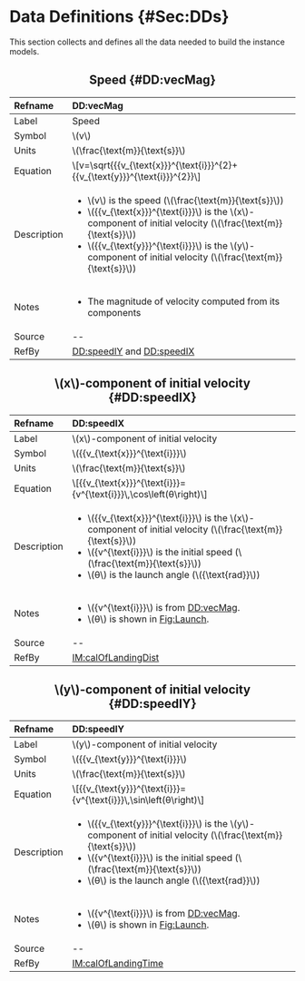 # Data Definitions {#Sec:DDs}

This section collects and defines all the data needed to build the instance models.

<div align="center">

## Speed {#DD:vecMag}

</div>

|Refname    |DD:vecMag                                                                                                                                                                                                                                                                                                                   |
|:----------|:---------------------------------------------------------------------------------------------------------------------------------------------------------------------------------------------------------------------------------------------------------------------------------------------------------------------------|
|Label      |Speed                                                                                                                                                                                                                                                                                                                       |
|Symbol     |\\(v\\)                                                                                                                                                                                                                                                                                                                     |
|Units      |\\(\frac{\text{m}}{\text{s}}\\)                                                                                                                                                                                                                                                                                             |
|Equation   |\\[v=\sqrt{{{v\_{\text{x}}}^{\text{i}}}^{2}+{{v\_{\text{y}}}^{\text{i}}}^{2}}\\]                                                                                                                                                                                                                                            |
|Description|<ul><li>\\(v\\) is the speed (\\(\frac{\text{m}}{\text{s}}\\))</li><li>\\({{v\_{\text{x}}}^{\text{i}}}\\) is the \\(x\\)-component of initial velocity (\\(\frac{\text{m}}{\text{s}}\\))</li><li>\\({{v\_{\text{y}}}^{\text{i}}}\\) is the \\(y\\)-component of initial velocity (\\(\frac{\text{m}}{\text{s}}\\))</li></ul>|
|Notes      |<ul><li>The magnitude of velocity computed from its components</li></ul>                                                                                                                                                                                                                                                    |
|Source     |--                                                                                                                                                                                                                                                                                                                          |
|RefBy      |[DD:speedIY](./SecDDs.md#DD:speedIY) and [DD:speedIX](./SecDDs.md#DD:speedIX)                                                                                                                                                                                                                                               |

<div align="center">

## \\(x\\)-component of initial velocity {#DD:speedIX}

</div>

|Refname    |DD:speedIX                                                                                                                                                                                                                                                                      |
|:----------|:-------------------------------------------------------------------------------------------------------------------------------------------------------------------------------------------------------------------------------------------------------------------------------|
|Label      |\\(x\\)-component of initial velocity                                                                                                                                                                                                                                           |
|Symbol     |\\({{v\_{\text{x}}}^{\text{i}}}\\)                                                                                                                                                                                                                                              |
|Units      |\\(\frac{\text{m}}{\text{s}}\\)                                                                                                                                                                                                                                                 |
|Equation   |\\[{{v\_{\text{x}}}^{\text{i}}}={v^{\text{i}}}\\,\cos\left(θ\right)\\]                                                                                                                                                                                                          |
|Description|<ul><li>\\({{v\_{\text{x}}}^{\text{i}}}\\) is the \\(x\\)-component of initial velocity (\\(\frac{\text{m}}{\text{s}}\\))</li><li>\\({v^{\text{i}}}\\) is the initial speed (\\(\frac{\text{m}}{\text{s}}\\))</li><li>\\(θ\\) is the launch angle (\\({\text{rad}}\\))</li></ul>|
|Notes      |<ul><li>\\({v^{\text{i}}}\\) is from [DD:vecMag](./SecDDs.md#DD:vecMag).</li><li>\\(θ\\) is shown in [Fig:Launch](./SecPhysSyst.md#Figure:Launch).</li></ul>                                                                                                                    |
|Source     |--                                                                                                                                                                                                                                                                              |
|RefBy      |[IM:calOfLandingDist](./SecIMs.md#IM:calOfLandingDist)                                                                                                                                                                                                                          |

<div align="center">

## \\(y\\)-component of initial velocity {#DD:speedIY}

</div>

|Refname    |DD:speedIY                                                                                                                                                                                                                                                                      |
|:----------|:-------------------------------------------------------------------------------------------------------------------------------------------------------------------------------------------------------------------------------------------------------------------------------|
|Label      |\\(y\\)-component of initial velocity                                                                                                                                                                                                                                           |
|Symbol     |\\({{v\_{\text{y}}}^{\text{i}}}\\)                                                                                                                                                                                                                                              |
|Units      |\\(\frac{\text{m}}{\text{s}}\\)                                                                                                                                                                                                                                                 |
|Equation   |\\[{{v\_{\text{y}}}^{\text{i}}}={v^{\text{i}}}\\,\sin\left(θ\right)\\]                                                                                                                                                                                                          |
|Description|<ul><li>\\({{v\_{\text{y}}}^{\text{i}}}\\) is the \\(y\\)-component of initial velocity (\\(\frac{\text{m}}{\text{s}}\\))</li><li>\\({v^{\text{i}}}\\) is the initial speed (\\(\frac{\text{m}}{\text{s}}\\))</li><li>\\(θ\\) is the launch angle (\\({\text{rad}}\\))</li></ul>|
|Notes      |<ul><li>\\({v^{\text{i}}}\\) is from [DD:vecMag](./SecDDs.md#DD:vecMag).</li><li>\\(θ\\) is shown in [Fig:Launch](./SecPhysSyst.md#Figure:Launch).</li></ul>                                                                                                                    |
|Source     |--                                                                                                                                                                                                                                                                              |
|RefBy      |[IM:calOfLandingTime](./SecIMs.md#IM:calOfLandingTime)                                                                                                                                                                                                                          |
